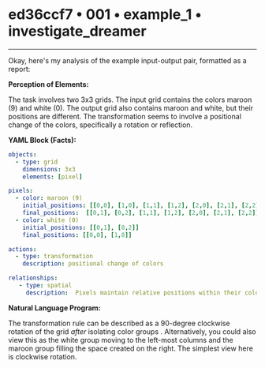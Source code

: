 # ed36ccf7 • 001 • example_1 • investigate_dreamer

---
Okay, here's my analysis of the example input-output pair, formatted as a report:

**Perception of Elements:**

The task involves two 3x3 grids. The input grid contains the colors maroon (9) and white (0). The output grid also contains maroon and white, but their positions are different. The transformation seems to involve a positional change of the colors, specifically a rotation or reflection.

**YAML Block (Facts):**



```yaml
objects:
  - type: grid
    dimensions: 3x3
    elements: [pixel]

pixels:
  - color: maroon (9)
    initial_positions: [[0,0], [1,0], [1,1], [1,2], [2,0], [2,1], [2,2]]
    final_positions:  [[0,1], [0,2], [1,1], [1,2], [2,0], [2,1], [2,2]]
  - color: white (0)
    initial_positions: [[0,1], [0,2]]
    final_positions: [[0,0], [1,0]]

actions:
  - type: transformation
    description: positional change of colors

relationships:
   - type: spatial
     description:  Pixels maintain relative positions within their color groups, but the groups change position relative to each other.

```



**Natural Language Program:**

The transformation rule can be described as a 90-degree clockwise rotation of the grid *after* isolating color groups . Alternatively, you could also view this as the white group moving to the left-most columns and the maroon group filling the space created on the right. The simplest view here is clockwise rotation.

